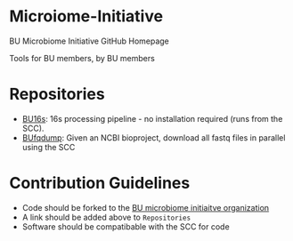 # Microiome-Initiative
BU Microbiome Initiative GitHub Homepage

Tools for BU members, by BU members

# Repositories
- [BU16s](https://github.com/Boston-University-Microbiome-Inititaive/BU16s): 16s processing pipeline - no installation required (runs from the SCC).
- [BUfqdump](https://github.com/Boston-University-Microbiome-Inititaive/BUfqdump): Given an NCBI bioproject, download all fastq files in parallel using the SCC

# Contribution Guidelines
- Code should be forked to the [BU microbiome initiaitve organization](https://github.com/Boston-University-Microbiome-Inititaive)
- A link should be added above to `Repositories`
- Software should be compatibable with the SCC for code
